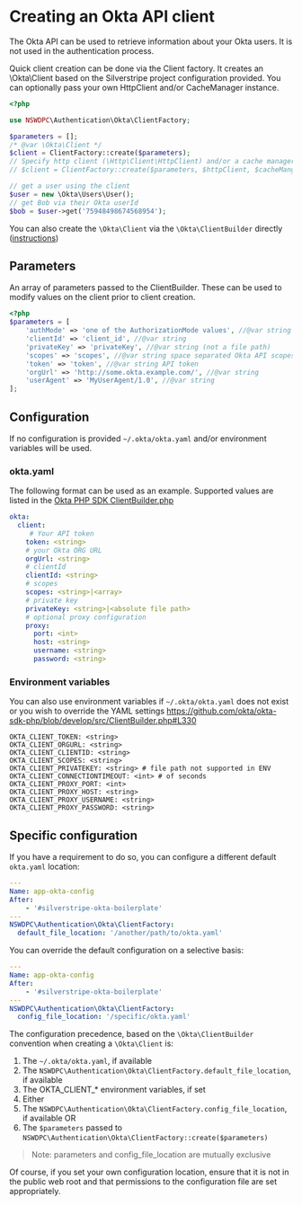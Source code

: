 # Creating an Okta API client

The Okta API can be used to retrieve information about your Okta users. It is not used in the authentication process.

Quick client creation can be done via the Client factory. It creates an \Okta\Client based on the Silverstripe project configuration provided. You can optionally pass your own HttpClient and/or CacheManager instance.

```php
<?php

use NSWDPC\Authentication\Okta\ClientFactory;

$parameters = [];
/* @var \Okta\Client */
$client = ClientFactory::create($parameters);
// Specify http client (\Http\Client\HttpClient) and/or a cache manager (\Okta\Cache\CacheManager)
// $client = ClientFactory::create($parameters, $httpClient, $cacheManger);

// get a user using the client
$user = new \Okta\Users\User();
// get Bob via their Okta userId
$bob = $user->get('75948498674568954');
```

You can also create the `\Okta\Client` via the `\Okta\ClientBuilder` directly ([instructions](https://github.com/okta/okta-sdk-php))

## Parameters

An array of parameters passed to the ClientBuilder. These can be used to modify values on the client prior to client creation.

```php
<?php
$parameters = [
    'authMode' => 'one of the AuthorizationMode values', //@var string
    'clientId' => 'client_id', //@var string
    'privateKey' => 'privateKey', //@var string (not a file path)
    'scopes' => 'scopes', //@var string space separated Okta API scopes
    'token' => 'token', //@var string API token
    'orgUrl' => 'http://some.okta.example.com/', //@var string
    'userAgent' => 'MyUserAgent/1.0', //@var string
];
```

## Configuration

If no configuration is provided `~/.okta/okta.yaml` and/or environment variables will be used.

### okta.yaml

The following format can be used as an example. Supported values are listed in the [Okta PHP SDK ClientBuilder.php](https://github.com/okta/okta-sdk-php/blob/develop/src/ClientBuilder.php#L287)

```yaml
okta:
  client:
     # Your API token
    token: <string>
    # your Okta ORG URL
    orgUrl: <string>
    # clientId
    clientId: <string>
    # scopes
    scopes: <string>|<array>
    # private key
    privateKey: <string>|<absolute file path>
    # optional proxy configuration
    proxy:
      port: <int>
      host: <string>
      username: <string>
      password: <string>
```

### Environment variables

You can also use environment variables if `~/.okta/okta.yaml` does not exist or you wish to override the YAML settings
https://github.com/okta/okta-sdk-php/blob/develop/src/ClientBuilder.php#L330

```shell
OKTA_CLIENT_TOKEN: <string>
OKTA_CLIENT_ORGURL: <string>
OKTA_CLIENT_CLIENTID: <string>
OKTA_CLIENT_SCOPES: <string>
OKTA_CLIENT_PRIVATEKEY: <string> # file path not supported in ENV
OKTA_CLIENT_CONNECTIONTIMEOUT: <int> # of seconds
OKTA_CLIENT_PROXY_PORT: <int>
OKTA_CLIENT_PROXY_HOST: <string>
OKTA_CLIENT_PROXY_USERNAME: <string>
OKTA_CLIENT_PROXY_PASSWORD: <string>
```

## Specific configuration

If you have a requirement to do so, you can configure a different default `okta.yaml` location:

```yaml
---
Name: app-okta-config
After:
    - '#silverstripe-okta-boilerplate'
---
NSWDPC\Authentication\Okta\ClientFactory:
  default_file_location: '/another/path/to/okta.yaml'
```

You can override the default configuration on a selective basis:

```yaml
---
Name: app-okta-config
After:
    - '#silverstripe-okta-boilerplate'
---
NSWDPC\Authentication\Okta\ClientFactory:
  config_file_location: '/specific/okta.yaml'
```

The configuration precedence, based on the `\Okta\ClientBuilder` convention when creating a `\Okta\Client` is:

1. The `~/.okta/okta.yaml`, if available
1. The `NSWDPC\Authentication\Okta\ClientFactory.default_file_location`, if available
1. The OKTA_CLIENT_* environment variables, if set
1. Either
  1. The `NSWDPC\Authentication\Okta\ClientFactory.config_file_location`, if available OR
  1. The `$parameters` passed to `NSWDPC\Authentication\Okta\ClientFactory::create($parameters)`

> Note: parameters and config_file_location are mutually exclusive

Of course, if you set your own configuration location, ensure that it is not in the public web root and that permissions to the configuration file are set appropriately.
